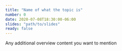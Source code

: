 ```yaml
---
title: "Name of what the topic is"
number: 0
date: 2020-07-08T18:30:00-06:00
slides: "path/to/slides"
ready: false
---
```

 
Any additional overview content you want to mention